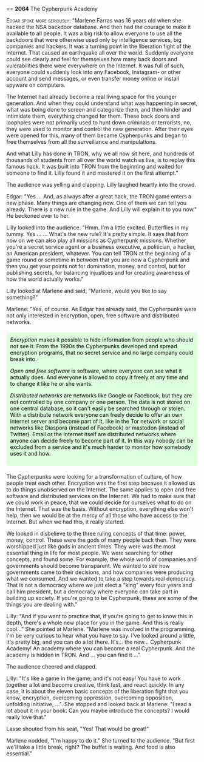 
== **2064** The Cypherpunk Academy

<span style="font-variant:small-caps;">Edgar spoke more seriously:</span>
"Marlene Farras was 16 years old when she hacked the NSA backdoor database.
And then had the courage to make it available to all people.
It was a big risk to allow everyone to use all the backdoors that were otherwise used only by intelligence services, big companies and hackers.
It was a turning point in the liberation fight of the Internet.
That caused an earthquake all over the world.
Suddenly everyone could see clearly and feel for themselves how many back doors and vulerabilities there were everywhere on the Internet.
It was full of such, everyone could suddenly look into any Facebook, Instagram- or other account and send messages, or even transfer money online or install spyware on computers.

The Internet had already become a real living space for the younger generation.
And when they could understand what was happening in secret, what was being done to screen and categorize them, and then hinder and intimidate them, everything changed for them.
These back doors and loopholes were not primarily used to hunt down criminals or terrorists, no, they were used to monitor and control the new generation.
After their eyes were opened for this, many of them became Cypherpunks and began to free themselves from all the surveillance and manipulations.

And what Lilly has done in TRON, why we all now sit here, and hundreds of thousands of students from all over the world watch us live, is to replay this famous hack.
It was built into TRON from the beginning and waited for someone to find it.
Lilly found it and mastered it on the first attempt."

The audience was yelling and clapping.
Lilly laughed heartly into the crowd.

Edgar: "Yes ... And, as always after a great hack, the TRON game enters a new phase.
Many things are changing now.
One of them we can tell you already.
There is a new rule in the game.
And Lilly will explain it to you now."
He beckoned over to her.

Lilly looked into the audience.
"Hmm.
I'm a little excited.
Butterflies in my tummy.
Yes ...
... What's the new rule? It's pretty simple.
It says that from now on we can also play all missions as Cypherpunk missions.
Whether you're a secret service agent or a business executive, a politician, a hacker, an American president, whatever.
You can tell TRON at the beginning of a game round or sometime in between that you are now a Cypherpunk and then you get your points not for domination, money, and control, but for publishing secrets, for balancing injustices and for creating awareness of how the world actually works."

Lilly looked at Marlene and said, "Marlene, would you like to say something?"

Marlene: "Yes, of course.
As Edgar has already said, the Cypherpunks were not only interested in encryption, open, free software and distributed networks.
<div style="background-color: #dfd; color: black; padding: 10px; margin: 20px 0; border-radius: 5px;">
<em>Encryption</em> makes it possible to hide information from people who should not see it.
From the 1990s the Cypherpunks developed and spread encryption programs, that no secret service and no large company could break into.

<em>Open and free software</em> is software, where everyone can see what it actually does.
And everyone is allowed to copy it freely at any time and to change it like he or she wants.

<em>Distributed networks</em> are networks like Google or Facebook, but they are not controlled by one company or one person.
The data is not stored on one central database, so it can't easily be searched through or stolen.
With a distribute network everyone can freely decide to offer an own internet server and become part of it, like in the Tor network or social networks like Diaspora (instead of Facebook) or mastodon (instead of Twitter).
Email or the Internet itself are distributed networks where anyone can decide freely to become part of it.
In this way nobody can be excluded from a service and it's much harder to monitor how somebody uses it and how.
</div>
The Cypherpunks were looking for a transformation of culture, of how people treat each other.
Encryption was the first step because it allowed us to do things unobserved on the Internet.
The same applies to open and free software and distributed services on the Internet.
We had to make sure that we could work in peace, that we could decide for ourselves what to do on the Internet.
That was the basis.
Without encryption, everything else won't help, then we would be at the mercy of all those who have access to the Internet.
But when we had this, it really started.

We looked in disbelieve to the three ruling concepts of that time: power, money, control.
These were the gods of many people back then.
They were worshipped just like gods in ancient times.
They were was the most essential thing in life for most people.
We were searching for other concepts, and found some.
For example, the whole world of companies and governments should become transparent.
We wanted to see how governments came to their decisions, and how companies were producing what we consumed.
And we wanted to take a step towards real democracy.
That is not a democracy where we just elect a "king" every four years and call him president, but a democracy where everyone can take part in building up society.
If you're going to be Cypherpunk, these are some of the things you are dealing with."

Lilly: "And if you want to practice that, if you're going to get to know this in depth, there's a whole new place for you in the game.
And this is really cool..."
She pointed at Marlene.
"Marlene was involved in the programming.
I'm be very curious to hear what you have to say.
I've looked around a little, it's pretty big, and you can do a lot there.
It's... the new... Cypherpunk Academy!
An academy where you can become a real Cypherpunk.
And the academy is hidden in TRON.
And ... you can find it ..."

The audience cheered and clapped.

Lilly: "It's like a game in the game, and it's not easy!
You have to work together a lot and become creative, think fast, and react quickly.
In any case, it is about the eleven basic concepts of the liberation fight that you know, encryption, overcoming oppression, overcoming opposition, unfolding initiative, ...".
She stopped and looked back at Marlene: "I read a lot about it in your book.
Can you maybe introduce the concepts?
I would really love that."

Lasse shouted from his seat, "Yes! That would be great!"

Marlene nodded, "I'm happy to do it."
She turned to the audience.
"But first we'll take a little break, right?
The buffet is waiting.
And food is also essential."

